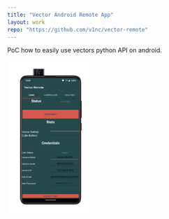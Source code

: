 ```yaml
---
title: "Vector Android Remote App"
layout: work
repo: "https://github.com/v1nc/vector-remote"
---
```


PoC how to easily use vectors python API on android.

<img src="https://github.com/v1nc/vector-remote/raw/master/1585818534690.png" data-canonical-src="https://github.com/v1nc/vector-remote/raw/master/1585818534690.png" width="200" />